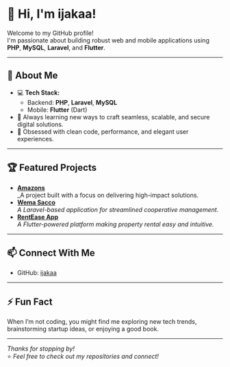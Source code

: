 # 👋 Hi, I'm ijakaa!

Welcome to my GitHub profile!  
I'm passionate about building robust web and mobile applications using **PHP**, **MySQL**, **Laravel**, and **Flutter**.

---

## 🚀 About Me

- 💻 **Tech Stack:**  
  - Backend: **PHP**, **Laravel**, **MySQL**  
  - Mobile: **Flutter** (Dart)
- 🌱 Always learning new ways to craft seamless, scalable, and secure digital solutions.
- 🎯 Obsessed with clean code, performance, and elegant user experiences.

---

## 🏆 Featured Projects

- [**Amazons**](https://github.com/)  
  _A project built with a focus on delivering high-impact solutions.  
- [**Wema Sacco**](https://github.com/)  
  _A Laravel-based application for streamlined cooperative management._
- [**RentEase App**](https://github.com/ijakaa/)  
  _A Flutter-powered platform making property rental easy and intuitive._

---

## 📫 Connect With Me

- GitHub: [ijakaa](https://github.com/ijakaa)
<!-- Add more links below if you want, e.g., LinkedIn, Website, Twitter -->

---

## ⚡ Fun Fact

When I’m not coding, you might find me exploring new tech trends, brainstorming startup ideas, or enjoying a good book.

---

_Thanks for stopping by!_  
⭐️ _Feel free to check out my repositories and connect!_
